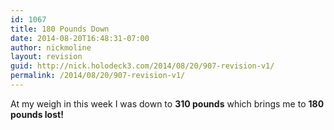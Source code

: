 ```yaml
---
id: 1067
title: 180 Pounds Down
date: 2014-08-20T16:48:31-07:00
author: nickmoline
layout: revision
guid: http://nick.holodeck3.com/2014/08/20/907-revision-v1/
permalink: /2014/08/20/907-revision-v1/
---
```

At my weigh in this week I was down to **310 pounds** which brings me to **180 pounds lost!**